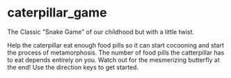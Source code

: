 # caterpillar_game

The Classic "Snake Game" of our childhood but with a little twist.

Help the caterpillar eat enough food pills so it can start cocooning and start the process of metamorphosis.
The number of food pills the catterpillar has to eat depends entirely on you. Watch out for the mesmerizing butterfly at the end!
Use the direction keys to get started.
